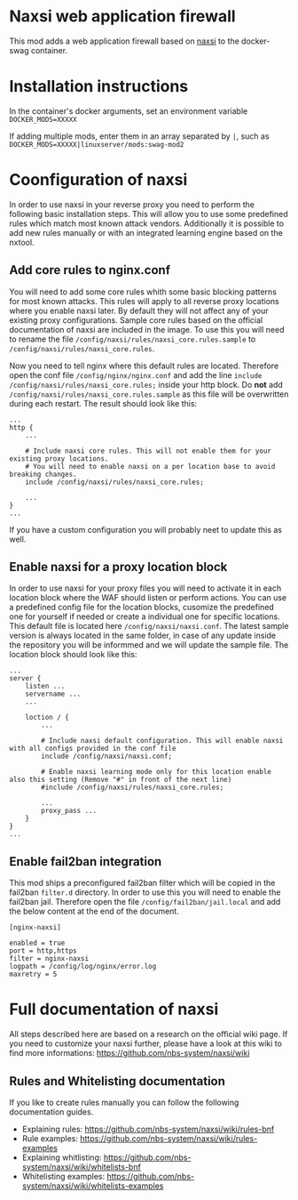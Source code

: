 # Naxsi web application firewall

This mod adds a web application firewall based on [naxsi](https://github.com/nbs-system/naxsi) to the docker-swag container.


# Installation instructions
In the container's docker arguments, set an environment variable `DOCKER_MODS=XXXXX`

If adding multiple mods, enter them in an array separated by `|`, such as `DOCKER_MODS=XXXXX|linuxserver/mods:swag-mod2`


# Coonfiguration of naxsi
In order to use naxsi in your reverse proxy you need to perform the following basic installation steps. This will allow you to use some predefined rules which match most known attack vendors. Additionally it is possible to add new rules manually or with an integrated learning engine based on the nxtool.

## Add core rules to nginx.conf
You will need to add some core rules whith some basic blocking patterns for most known attacks. This rules will apply to all reverse proxy locations where you enable naxsi later. By default they will not affect any of your existing proxy configurations. Sample core rules based on the official documentation of naxsi are included in the image. To use this you will need to rename the file `/config/naxsi/rules/naxsi_core.rules.sample` to `/config/naxsi/rules/naxsi_core.rules`.

Now you need to tell nginx where this default rules are located. Therefore open the conf file `/config/nginx/nginx.conf` and add the line `include /config/naxsi/rules/naxsi_core.rules;` inside your http block. Do **not** add `/config/naxsi/rules/naxsi_core.rules.sample` as this file will be overwritten during each restart. The result should look like this:
```
...
http {
    ...

    # Include naxsi core rules. This will not enable them for your existing proxy locations.
    # You will need to enable naxsi on a per location base to avoid breaking changes.
    include /config/naxsi/rules/naxsi_core.rules; 
    
    ...
}
...
```
If you have a custom configuration you will probably neet to update this as well.

## Enable naxsi for a proxy location block
In order to use naxsi for your proxy files you will need to activate it in each location block where the WAF should listen or perform actions. You can use a predefined config file for the location blocks, cusomize the predefined one for yourself if needed or create a individual one for specific locations. This default file is located here `/config/naxsi/naxsi.conf`. The latest sample version is always located in the same folder, in case of any update inside the repository you will be informmed and we will update the sample file. The location block should look like this:
```
...
server {
    listen ...
    servername ...
    ...

    loction / {
        ...

        # Include naxsi default configuration. This will enable naxsi with all configs provided in the conf file
        include /config/naxsi/naxsi.conf; 

        # Enable naxsi learning mode only for this location enable also this setting (Remove "#" in front of the next line)
        #include /config/naxsi/rules/naxsi_core.rules; 
        
        ...
        proxy_pass ...
    }
}
...
```

## Enable fail2ban integration
This mod ships a preconfigured fail2ban filter which will be copied in the fail2ban `filter.d` directory. In order to use this you will need to enable the fail2ban jail. Therefore open the file `/config/fail2ban/jail.local` and add the below content at the end of the document.
```
[nginx-naxsi]

enabled = true
port = http,https
filter = nginx-naxsi
logpath = /config/log/nginx/error.log
maxretry = 5
```


# Full documentation of naxsi
All steps described here are based on a research on the official wiki page. If you need to customize your naxsi further, please have a look at this wiki to find more informations: https://github.com/nbs-system/naxsi/wiki

## Rules and Whitelisting documentation

If you like to create rules manually you can follow the following documentation guides.
- Explaining rules: https://github.com/nbs-system/naxsi/wiki/rules-bnf
- Rule examples: https://github.com/nbs-system/naxsi/wiki/rules-examples
- Explaining whitlisting: https://github.com/nbs-system/naxsi/wiki/whitelists-bnf
- Whitelisting examples: https://github.com/nbs-system/naxsi/wiki/whitelists-examples 